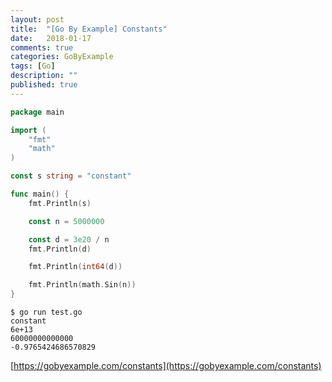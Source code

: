 ```yaml
---
layout: post
title:  "[Go By Example] Constants"
date:   2018-01-17
comments: true
categories: GoByExample
tags: [Go]
description: ""
published: true
---
```


```go
package main

import (
	"fmt"
	"math"
)

const s string = "constant"

func main() {
	fmt.Println(s)

	const n = 5000000

	const d = 3e20 / n
	fmt.Println(d)

	fmt.Println(int64(d))

	fmt.Println(math.Sin(n))
}
```

```
$ go run test.go
constant
6e+13
60000000000000
-0.9765424686570829
```

[https://gobyexample.com/constants](https://gobyexample.com/constants)

